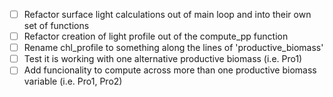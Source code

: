 
- [ ] Refactor surface light calculations out of main loop and into their own set of functions
- [ ] Refactor creation of light profile out of the compute_pp function
- [ ] Rename chl_profile to something along the lines of 'productive_biomass'
- [ ] Test it is working with one alternative productive biomass (i.e. Pro1)
- [ ] Add funcionality to compute across more than one productive biomass variable (i.e. Pro1, Pro2)